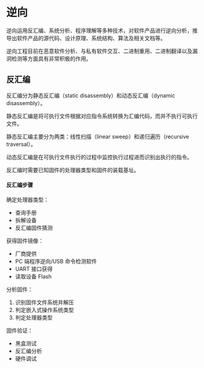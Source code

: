 # 逆向

逆向运用反汇编、系统分析、程序理解等多种技术，对软件产品进行逆向分析，推导出软件产品的源代码、设计原理、系统结构、算法及相关文档等。

逆向工程目前在恶意软件分析、与私有软件交互、二进制重用、二进制翻译以及漏洞检测等方面具有非常积极的作用。

## 反汇编

反汇编分为静态反汇编（static disassembly）和动态反汇编（dynamic disassembly）。

静态反汇编是将可执行文件根据对应指令系统转换为汇编代码，而并不执行可执行文件。

静态反汇编主要分为两类：线性扫描（linear sweep）和递归遍历（recursive traversal）。

动态反汇编是在可执行文件执行的过程中监控执行过程进而识别出执行的指令。

反汇编时需要已知固件的处理器类型和固件的装载基址。

#### 反汇编步骤

确定处理器类型：

- 查询手册
- 拆解设备
- 反汇编固件猜测

获得固件镜像：

- 厂商提供
- PC 端程序逆向/USB 命令检测软件
- UART 接口获得
- 读取设备 Flash

分析固件：

1. 识别固件文件系统并解压
2. 判定嵌入式操作系统类型
3. 判定处理器类型


固件验证：

- 黑盒测试
- 反汇编分析
- 硬件调试